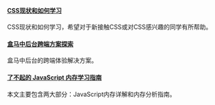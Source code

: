 
#### [CSS现状和如何学习](https://mp.weixin.qq.com/s/1Zg1sQyP186UNpr2GtDvqw)
CSS现状和如何学习，希望对于新接触CSS或对CSS感兴趣的同学有所帮助。

#### [盒马中后台跨端方案探索](https://mp.weixin.qq.com/s/WX2ZKLtBYpR24P3mYb-v0g)
盒马中后台的跨端体验解决方案。

#### [了不起的 JavaScript 内存学习指南](https://mp.weixin.qq.com/s/9yibACTP1sTAn16jeWueOQ)
本文主要包含两大部分：JavaScript内存详解和内存分析指南。
